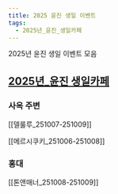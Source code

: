 ```yaml
---
title: 2025 윤진 생일 이벤트
tags:
  - 2025년_윤진_생일카페
---
```


2025년 윤진 생일 이벤트 모음


## [2025년_윤진 생일카페](https://naver.me/xQiFYNpb)

### 사옥 주변

[[델룰루_251007-251009]]

[[메르시쿠키_251006-251008]]

### 홍대

[[톤앤매너_251008-251009]]


